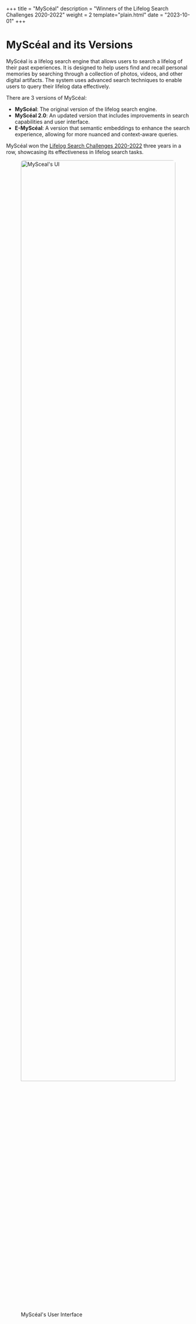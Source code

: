 +++
title = "MyScéal"
description = "Winners of the Lifelog Search Challenges 2020-2022"
weight = 2
template="plain.html"
date = "2023-10-01"
+++


# MyScéal and its Versions

MyScéal is a lifelog search engine that allows users to search a lifelog of their past experiences. It is designed to help users find and recall personal memories by searching through a collection of photos, videos, and other digital artifacts. The system uses advanced search techniques to enable users to query their lifelog data effectively.

There are 3 versions of MyScéal:
- **MyScéal**: The original version of the lifelog search engine.
- **MyScéal 2.0**: An updated version that includes improvements in search capabilities and user interface.
- **E-MyScéal**: A version that semantic embeddings to enhance the search experience, allowing for more nuanced and context-aware queries.

MyScéal won the [Lifelog Search Challenges 2020-2022](http://lifelogsearch.org/lsc/) three years in a row, showcasing its effectiveness in lifelog search tasks.


<figure class="text-center mb-4">
<img src="/images/ui.png" alt="MySceal's UI" class="image mb-3" style="width: max(420px, 80%); height: auto; object-fit: cover; border-radius: 8px;">
    <figcaption class="text-muted">MyScéal's User Interface</figcaption>
</figure>
